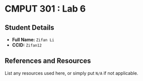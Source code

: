 # CMPUT 301 : Lab 6

## Student Details

- **Full Name:** `Zifan Li`
- **CCID:** `Zifan12`

## References and Resources

List any resources used here, or simply put `N/A` if not applicable.

